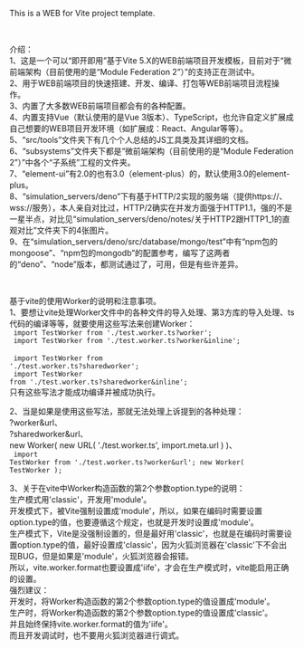 This is a WEB for Vite project template.<br />

<br />

介绍：<br />
1、这是一个可以“即开即用”基于Vite 5.X的WEB前端项目开发模板，目前对于“微前端架构（目前使用的是“Module Federation 2”）”的支持正在测试中。<br />
2、用于WEB前端项目的快速搭建、开发、编译、打包等WEB前端项目流程操作。<br />
3、内置了大多数WEB前端项目都会有的各种配置。<br />
4、内置支持Vue（默认使用的是Vue 3版本）、TypeScript，也允许自定义扩展成自己想要的WEB项目开发环境（如扩展成：React、Angular等等）。<br />
5、“src/tools”文件夹下有几个个人总结的JS工具类及其详细的文档。<br />
6、“subsystems”文件夹下都是“微前端架构（目前使用的是“Module Federation 2”）”中各个“子系统”工程的文件夹。<br />
7、“element-ui”有2.0的也有3.0（element-plus）的，默认使用3.0的element-plus。<br />
8、“simulation_servers/deno”下有基于HTTP/2实现的服务端（提供https://、wss://服务），本人亲自对比过，HTTP/2确实在并发方面强于HTTP1.1，强的不是一星半点，对比见“simulation_servers/deno/notes/关于HTTP2跟HTTP1_1的直观对比”文件夹下的4张图片。<br />
9、在“simulation_servers/deno/src/database/mongo/test”中有“npm包的mongoose”、“npm包的mongodb”的配置参考，编写了这两者的“deno”、“node”版本，都测试通过了，可用，但是有些许差异。<br />

<br />

基于vite的使用Worker的说明和注意事项。<br />
1、要想让vite处理Worker文件中的各种文件的导入处理、第3方库的导入处理、ts代码的编译等等，就要使用这些写法来创建Worker：<br />
<code>
import TestWorker from './test.worker.ts?worker';
</code>
<br />
<code>
import TestWorker from './test.worker.ts?worker&inline';
</code>
<br />
<code>
import TestWorker from './test.worker.ts?sharedworker';
</code>
<br />
<code>
import TestWorker from './test.worker.ts?sharedworker&inline';
</code>
<br />
只有这些写法才能成功编译并被成功执行。<br />

2、当是如果是使用这些写法，那就无法处理上诉提到的各种处理：<br />
?worker&url、<br />
?sharedworker&url、<br />
new Worker( new URL( './test.worker.ts', import.meta.url ) )、<br />
<code>
import TestWorker from './test.worker.ts?worker&url';
new Worker( TestWorker );
</code>

3、关于在vite中Worker构造函数的第2个参数option.type的说明：<br />
生产模式用'classic'，开发用'module'。<br />
开发模式下，被Vite强制设置成'module'，所以，如果在编码时需要设置option.type的值，也要遵循这个规定，也就是开发时设置成'module'。<br />
生产模式下，Vite是没强制设置的，但是最好用'classic'，也就是在编码时需要设置option.type的值，最好设置成'classic'，因为火狐浏览器在'classic'下不会出现BUG，但是如果是'module'，火狐浏览器会报错。<br />
所以，vite.worker.format也要设置成'iife'，才会在生产模式时，vite能启用正确的设置。<br />
强烈建议：<br />
开发时，将Worker构造函数的第2个参数option.type的值设置成'module'。<br />
生产时，将Worker构造函数的第2个参数option.type的值设置成'classic'。<br />
并且始终保持vite.worker.format的值为'iife'。<br />
而且开发调试时，也不要用火狐浏览器进行调式。<br />

